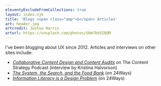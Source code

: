 ```yaml
---
eleventyExcludeFromCollections: true
layout: index.njk
title: 'Blogs <span class="amp">&</span> Articles'
art: header.jpg
artcredit: Joshua Harris
arturl: https://unsplash.com/photos/UUm7bh5I0QM
---
```


I've been blogging about UX since 2012. Articles and interviews on other sites include:

* [_Collaborative Content Design and Content Audits_](https://www.contentstrategy.com/podcast/ep-11-collaborative-content-design-and-content-audits-with-lisa-maria-martin) on The Content Strategy Podcast (interview by Kristina Halvorson)
* [_The System, the Search, and the Food Bank_](https://24ways.org/2018/the-system-the-search-and-the-food-bank/) (on 24Ways)
* [_Information Literacy is a Design Problem_](https://24ways.org/2016/information-literacy-is-a-design-problem/) (on 24Ways)